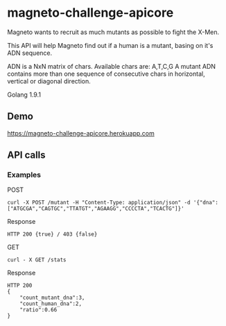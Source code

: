 # magneto-challenge-apicore

Magneto wants to recruit as much mutants as possible to fight the X-Men.

This API will help Magneto find out if a human is a mutant, basing on it's ADN sequence.

ADN is a NxN matrix of chars. Available chars are: A,T,C,G
A mutant ADN contains more than one sequence of consecutive chars in horizontal, vertical or diagonal direction.

Golang 1.9.1

## Demo


https://magneto-challenge-apicore.herokuapp.com

## API calls

### Examples

POST

```
curl -X POST /mutant -H "Content-Type: application/json" -d '{"dna":["ATGCGA","CAGTGC","TTATGT","AGAAGG","CCCCTA","TCACTG"]}'
```
Response

	HTTP 200 {true} / 403 {false}

GET
```
curl - X GET /stats
```
Response

	HTTP 200
	{
	    "count_mutant_dna":3,
	    "count_human_dna":2,
	    "ratio":0.66
    }

